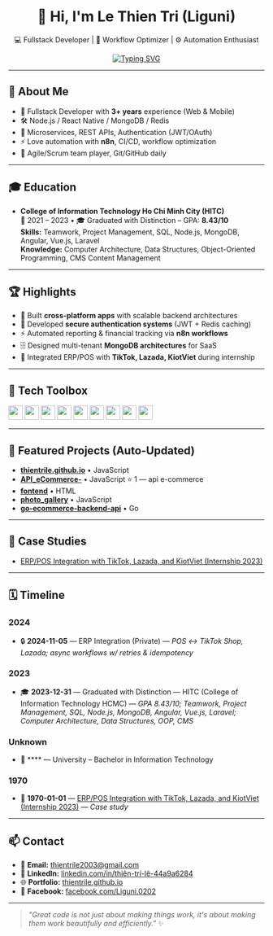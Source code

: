 <!-- Profile README (auto-updated) -->

<div align="center">

# 👋 Hi, I'm **Le Thien Tri** (Liguni)  
💻 Fullstack Developer | 🚀 Workflow Optimizer | ⚙️ Automation Enthusiast  

[![Typing SVG](https://readme-typing-svg.demolab.com?pause=1200&width=520&lines=Building+Scalable+%26+Beautiful+Apps;Node.js+%2B+React+Native+%2B+MongoDB;Turning+Ideas+Into+Impactful+Solutions)](https://git.io/typing-svg)

</div>

---

## 🧭 About Me
- 💼 Fullstack Developer with **3+ years** experience (Web & Mobile)
- 🛠 Node.js / React Native / MongoDB / Redis
- 🧩 Microservices, REST APIs, Authentication (JWT/OAuth)
- ⚡ Love automation with **n8n**, CI/CD, workflow optimization
- 🤝 Agile/Scrum team player, Git/GitHub daily

---
## 🎓 Education

- **College of Information Technology Ho Chi Minh City (HITC)**  
  📅 2021 – 2023 • 🎓 Graduated with Distinction – GPA: **8.43/10**  
  **Skills:** Teamwork, Project Management, SQL, Node.js, MongoDB, Angular, Vue.js, Laravel  
  **Knowledge:** Computer Architecture, Data Structures, Object-Oriented Programming, CMS Content Management


---

## 🏆 Highlights
- 🚀 Built **cross-platform apps** with scalable backend architectures
- 🔐 Developed **secure authentication systems** (JWT + Redis caching)
- ⚡ Automated reporting & financial tracking via **n8n workflows**
- 🗄 Designed multi-tenant **MongoDB architectures** for SaaS
- 🤝 Integrated ERP/POS with **TikTok, Lazada, KiotViet** during internship

---

## 🧰 Tech Toolbox
<p>
  <img height="28" src="https://cdn.jsdelivr.net/gh/devicons/devicon/icons/javascript/javascript-original.svg" />
  <img height="28" src="https://cdn.jsdelivr.net/gh/devicons/devicon/icons/typescript/typescript-original.svg" />
  <img height="28" src="https://cdn.jsdelivr.net/gh/devicons/devicon/icons/react/react-original.svg" />
  <img height="28" src="https://cdn.jsdelivr.net/gh/devicons/devicon/icons/nodejs/nodejs-original.svg" />
  <img height="28" src="https://cdn.jsdelivr.net/gh/devicons/devicon/icons/mongodb/mongodb-original.svg" />
  <img height="28" src="https://cdn.jsdelivr.net/gh/devicons/devicon/icons/redis/redis-original.svg" />
  <img height="28" src="https://cdn.jsdelivr.net/gh/devicons/devicon/icons/docker/docker-original.svg" />
  <img height="28" src="https://cdn.jsdelivr.net/gh/devicons/devicon/icons/nginx/nginx-original.svg" />
  <img height="28" src="https://cdn.jsdelivr.net/gh/devicons/devicon/icons/amazonwebservices/amazonwebservices-original-wordmark.svg" />
</p>

---

## 📝 Featured Projects (Auto-Updated)
<!--FEATURED_PROJECTS:START-->
- **[thientrile.github.io](https://github.com/thientrile/thientrile.github.io)** • JavaScript
- **[API_eCommerce-](https://github.com/thientrile/API_eCommerce-)** • JavaScript ⭐ 1 — api e-commerce 
- **[fontend](https://github.com/thientrile/fontend)** • HTML
- **[photo_gallery](https://github.com/thientrile/photo_gallery)** • JavaScript
- **[go-ecommerce-backend-api](https://github.com/thientrile/go-ecommerce-backend-api)** • Go
<!--FEATURED_PROJECTS:END-->

---

## 🧪 Case Studies
<!--CASE_STUDIES:START-->
- [ERP/POS Integration with TikTok, Lazada, and KiotViet (Internship 2023)](./case-studies/2023-erp-pos-tiktok-lazada-kiotviet.md)
<!--CASE_STUDIES:END-->

---

## 🗓️ Timeline
<!--TIMELINE:START-->
### 2024
- 🔒 **2024-11-05** — ERP Integration (Private) — _POS ↔ TikTok Shop, Lazada; async workflows w/ retries & idempotency_

### 2023
- 🎓 **2023-12-31** — Graduated with Distinction — HITC (College of Information Technology HCMC) — _GPA 8.43/10; Teamwork, Project Management, SQL, Node.js, MongoDB, Angular, Vue.js, Laravel; Computer Architecture, Data Structures, OOP, CMS_

### Unknown
- 🧩 **** — University – Bachelor in Information Technology

### 1970
- 📄 **1970-01-01** — [ERP/POS Integration with TikTok, Lazada, and KiotViet (Internship 2023)](./case-studies/2023-erp-pos-tiktok-lazada-kiotviet.md) — _Case study_
<!--TIMELINE:END-->

---

## 📫 Contact
- 📧 **Email:** thientrile2003@gmail.com
- 💼 **LinkedIn:** [linkedin.com/in/thiên-trí-lê-44a9a6284](https://www.linkedin.com/in/thiên-trí-lê-44a9a6284/)
- 🌐 **Portfolio:** [thientrile.github.io](https://thientrile.github.io)
- 📱 **Facebook:** [facebook.com/Liguni.0202](https://www.facebook.com/Liguni.0202)

---

> *"Great code is not just about making things work, it's about making them work beautifully and efficiently."* ✨
